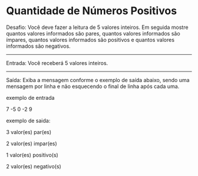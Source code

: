 
# Quantidade de Números Positivos

Desafio:
Você deve fazer a leitura de 5 valores inteiros.
Em seguida mostre quantos valores informados são pares,
quantos valores informados são ímpares, quantos valores
informados são positivos e quantos valores informados
são negativos.

---

Entrada:
Você receberá 5 valores inteiros.

---

Saída:
Exiba a mensagem conforme o exemplo de saída abaixo,
sendo uma mensagem por linha e não esquecendo o final
de linha após cada uma.

exemplo de entrada

7 -5 0 -2 9

exemplo de saida:

3 valor(es) par(es)

2 valor(es) impar(es)

1 valor(es) positivo(s)

2 valor(es) negativo(s)

